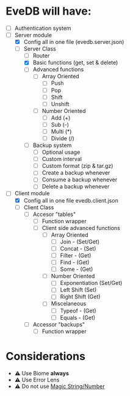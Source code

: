 # EveDB will have:
- [ ] Authentication system
- [ ] Server module
  - [x] Config all in one file (evedb.server.json)
  - [ ] Server Class
    - [ ] Router
    - [x] Basic functions (get, set & delete)
    - [ ] Advanced functions
      - [ ] Array Oriented
        - [ ] Push
        - [ ] Pop
        - [ ] Shift
        - [ ] Unshift
      - [ ] Number Oriented
        - [ ] Add (+)
        - [ ] Sub (-)
        - [ ] Multi (*)
        - [ ] Divide (/)
    - [ ] Backup system
      - [ ] Optional usage
      - [ ] Custom interval
      - [ ] Custom format (zip & tar.gz)
      - [ ] Create a backup whenever
      - [ ] Consume a backup whenever
      - [ ] Delete a backup whenever

- [ ] Client module
  - [x] Config all in one file evedb.client.json
  - [ ] Client Class
    - [ ] Accesor "tables"
      - [ ] Function wrapper
      - [ ] Client side advanced functions
        - [ ] Array Oriented
          - [ ] Join - (Set/Get)
          - [ ] Concat - (Set)
          - [ ] Filter - (Get)
          - [ ] Find - (Get)
          - [ ] Some - (Get)
        - [ ] Number Oriented
          - [ ] Exponentiation (Set/Get)
          - [ ] Left Shift (Set)
          - [ ] Right Shift (Get)
        - [ ] Miscelaneous
          - [ ] Typeof - (Get)
          - [ ] Equals - (Get)
    - [ ] Accessor "backups"
      - [ ] Function wrapper

# Considerations
- ⚠ Use Biome **always**
- ⚠ Use Error Lens
- ⚠ Do not use [Magic String/Number](https://www.youtube.com/watch?v=UrcxotUmThU)